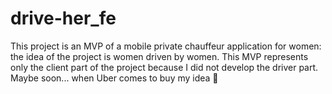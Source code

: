 # drive-her_fe

This project is an MVP of a mobile private chauffeur application for women: the idea of the project is women driven by women.
This MVP represents only the client part of the project because I did not develop the driver part. Maybe soon... when Uber comes to buy my idea 👀
